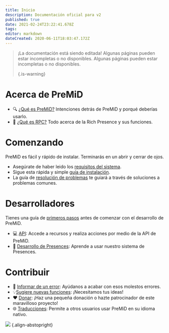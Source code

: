 ```yaml
---
title: Inicio
description: Documentación oficial para v2
published: true
date: 2021-02-24T23:22:41.678Z
tags:
editor: markdown
dateCreated: 2020-06-11T18:03:47.172Z
---
```


> ¡La documentación está siendo editada! Algunas páginas pueden estar incompletas o no disponibles. Algunas páginas pueden estar incompletas o no disponibles. 
> 
> {.is-warning}

# Acerca de PreMiD
- :mag: [¿Qué es PreMiD?](/about) Intenciones detrás de PreMiD y porqué deberías usarlo.
- :link: [¿Qué es RPC?](https://discordapp.com/rich-presence) Todo acerca de la Rich Presence y sus funciones.

# Comenzando

PreMiD es fácil y rápido de instalar. Terminarás en un abrir y cerrar de ojos.

- Asegúrate de haber leido los [requisitos del sistema](/install/requirements).
- Sigue esta rápida y simple [guía de instalación](/install).
- La guía de [resolución de problemas](/troubleshooting) te guiará a través de soluciones a problemas comunes.

# Desarrolladores

Tienes una guía de [primeros pasos](/dev) antes de comenzar con el desarrollo de PreMiD.

- :computer: [API](/dev/api): Accede a recursos y realiza acciones por medio de la API de PreMiD.
- :wrench: [Desarrollo de Presences](/dev/presence): Aprende a usar nuestro sistema de Presences.

# Contribuir
- :bug: [Informar de un error](https://github.com/PreMiD): Ayúdanos a acabar con esos molestos errores.
- :bulb:[Sugiere nuevas funciones](https://discord.premid.app/): ¡Necesitamos tus ideas!
- :heart: [Donar](https://www.patreon.com/Timeraa): ¡Haz una pequeña donación o hazte patrocinador de este maravilloso proyecto!
- :globe_with_meridians: [Traducciones](https://translate.premid.app): Permite a otros usuarios usar PreMiD en su idioma nativo.

![](https://beta.premid.app/img/logo.2b414dc2.gif) {.align-abstopright}